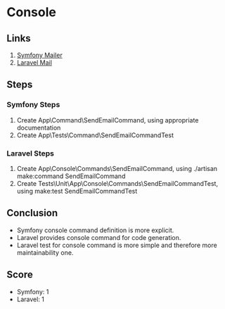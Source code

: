 # Console

## Links
1. [Symfony Mailer](https://symfony.com/doc/current/components/console.html)
2. [Laravel Mail](https://laravel.com/docs/7.x/artisan)

## Steps
### Symfony Steps
1. Create App\Command\SendEmailCommand, using appropriate documentation 
1. Create App\Tests\Command\SendEmailCommandTest

### Laravel Steps
1. Create App\Console\Commands\SendEmailCommand, using ./artisan make:command SendEmailCommand
1. Create Tests\Unit\App\Console\Commands\SendEmailCommandTest, using make:test SendEmailCommandTest

## Conclusion
* Symfony console command definition is more explicit.
* Laravel provides console command for code generation.
* Laravel test for console command is more simple and therefore more maintainability one.

## Score
* Symfony: 1
* Laravel: 1
